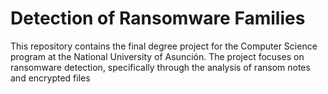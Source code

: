 # Detection of Ransomware Families
This repository contains the final degree project for the Computer Science program at the National University of Asunción. The project focuses on ransomware detection, specifically through the analysis of ransom notes and encrypted files
